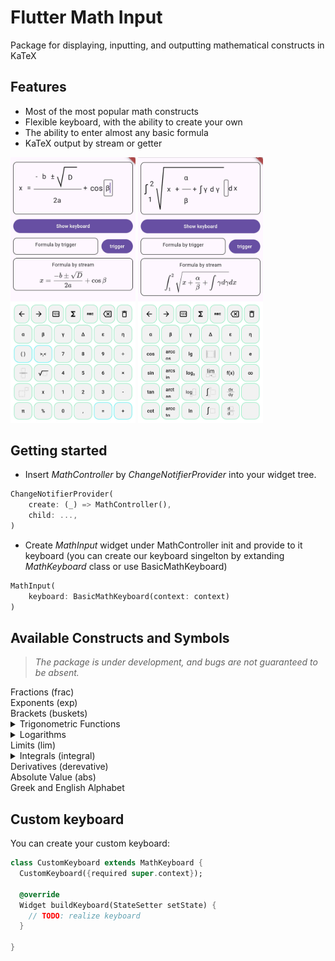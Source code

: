 # Flutter Math Input 
Package for displaying, inputting, and outputting mathematical constructs in KaTeX


## Features

- Most of the most popular math constructs
- Flexible keyboard, with the ability to create your own
- The ability to enter almost any basic formula
- KaTeX output by stream or getter

<img src="./assets/screenshot_1.jpg" width="200"/>
<img src="./assets/screenshot_2.jpg" width="200"/>

## Getting started

- Insert *MathController* by *ChangeNotifierProvider* into your widget tree.
````dart
ChangeNotifierProvider(
    create: (_) => MathController(),
    child: ...,
)
````
- Create *MathInput* widget under MathController init and provide to it keyboard (you can create our keyboard singelton by extanding *MathKeyboard* class or use BasicMathKeyboard)

````dart
MathInput(
    keyboard: BasicMathKeyboard(context: context)
)
````

## Available Constructs and Symbols

> *The package is under development, and bugs are not guaranteed to be absent.*

<summary>Fractions (frac)</summary>
<summary>Exponents (exp)</summary>



<summary>Brackets (buskets)</summary>

<details>
<summary>Trigonometric Functions</summary>
<ul>
<li>sin, arcsin</li>
<li>cos, arccos</li>
<li>tan, arctan</li>
<li>cot, arcctg</li>
</ul>
</details>
<details>
<summary>Logarithms</summary>
<ul>
<li>Natural logarithm (ln)</li>
<li>Binary logarithm (log2)</li>
<li>Common logarithm (log, lg)</li>
</ul>
</details>

<summary>Limits (lim)</summary>

<details>
<summary>Integrals (integral)</summary>
Definite and indefinite integrals.
</details>

<summary>Derivatives (derevative)</summary>

<summary>Absolute Value (abs)</summary>

<summary>Greek and English Alphabet</summary>

## Custom keyboard
You can create your custom keyboard: 
````dart
class CustomKeyboard extends MathKeyboard {
  CustomKeyboard({required super.context});
  
  @override
  Widget buildKeyboard(StateSetter setState) {
    // TODO: realize keyboard
  }

}
````